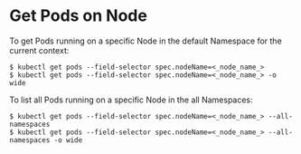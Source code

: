 
# Get Pods on Node

To get Pods running on a specific Node in the default Namespace for the current context:

```shell
$ kubectl get pods --field-selector spec.nodeName=<_node_name_>
$ kubectl get pods --field-selector spec.nodeName=<_node_name_> -o wide
```

To list all Pods running on a specific Node in the all Namespaces:

```shell
$ kubectl get pods --field-selector spec.nodeName=<_node_name_> --all-namespaces
$ kubectl get pods --field-selector spec.nodeName=<_node_name_> --all-namespaces -o wide
```